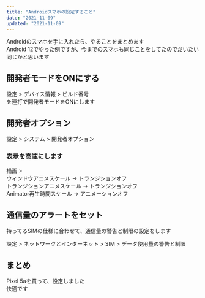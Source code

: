 ```yaml
---
title: "Androidスマホの設定すること"
date: "2021-11-09"
updated: "2021-11-09"
---
```


Androidのスマホを手に入れたら、やることをまとめます  
Android 12でやった例ですが、今までのスマホも同じことをしてたのでだいたい同じかと思います  

## 開発者モードをONにする

設定 > デバイス情報 > ビルド番号  
を連打で開発者モードをONにします

##  開発者オプション

設定 > システム > 開発者オプション

### 表示を高速にします

描画 >  
ウィンドウアニメスケール -> トランジションオフ  
トランジションアニメスケール -> トランジションオフ  
Animator再生時間スケール -> アニメーションオフ  

## 通信量のアラートをセット

持ってるSIMの仕様に合わせて、通信量の警告と制限の設定をします

設定 > ネットワークとインターネット > SIM > データ使用量の警告と制限

## まとめ

Pixel 5aを買って、設定しました  
快適です